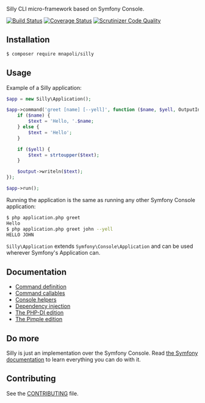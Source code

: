 Silly CLI micro-framework based on Symfony Console.

[![Build Status](https://img.shields.io/travis/mnapoli/silly.svg?style=flat-square)](https://travis-ci.org/mnapoli/silly)
[![Coverage Status](https://img.shields.io/coveralls/mnapoli/silly/master.svg?style=flat-square)](https://coveralls.io/r/mnapoli/silly?branch=master)
[![Scrutinizer Code Quality](https://img.shields.io/scrutinizer/g/mnapoli/silly.svg?style=flat-square)](https://scrutinizer-ci.com/g/mnapoli/silly/?branch=master)

## Installation

```bash
$ composer require mnapoli/silly
```

## Usage

Example of a Silly application:

```php
$app = new Silly\Application();

$app->command('greet [name] [--yell]', function ($name, $yell, OutputInterface $output) {
    if ($name) {
        $text = 'Hello, '.$name;
    } else {
        $text = 'Hello';
    }

    if ($yell) {
        $text = strtoupper($text);
    }

    $output->writeln($text);
});

$app->run();
```

Running the application is the same as running any other Symfony Console application:

```bash
$ php application.php greet
Hello
$ php application.php greet john --yell
HELLO JOHN
```

`Silly\Application` extends `Symfony\Console\Application` and can be used wherever Symfony's Application can.

## Documentation

- [Command definition](docs/command-definition.md)
- [Command callables](docs/command-callables.md)
- [Console helpers](docs/helpers.md)
- [Dependency injection](docs/dependency-injection.md)
- [The PHP-DI edition](docs/php-di.md)
- [The Pimple edition](docs/pimple.md)

## Do more

Silly is just an implementation over the Symfony Console. Read [the Symfony documentation](http://symfony.com/doc/current/components/console/introduction.html) to learn everything you can do with it.

## Contributing

See the [CONTRIBUTING](CONTRIBUTING.md) file.
